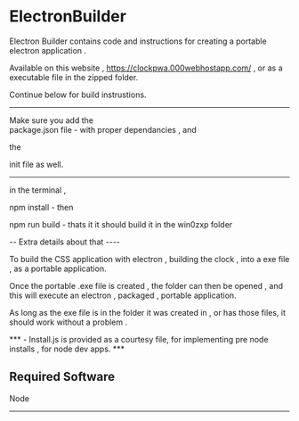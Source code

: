 # ElectronBuilder
Electron Builder contains code and instructions for creating a portable electron application . 




Available on this website , https://clockpwa.000webhostapp.com/ , 
or 
as a executable file in the zipped folder. 





Continue below for build instrustions. 
__________________________________________

Make sure you add the  
package.json   file  - with proper dependancies , and 

the 

init file as well. 


____________________________

in the terminal , 

npm install           - then 

npm run build        - thats it it should build it in the win0zxp folder 



-- Extra details about that ---- 

To build the CSS application with electron , 
building the clock , into a exe file , as a portable application. 

Once the portable .exe file is created , 
the folder can then be opened , and this will execute 
an electron , packaged , portable application. 

As long as the exe file is in the folder it was created in ,
or has those files,  it should work without a problem . 




*** - Install.js is provided as  a courtesy file,  for implementing pre node installs , for node dev apps. ***


Required Software 
-------------------
Node 
__________________________________________
